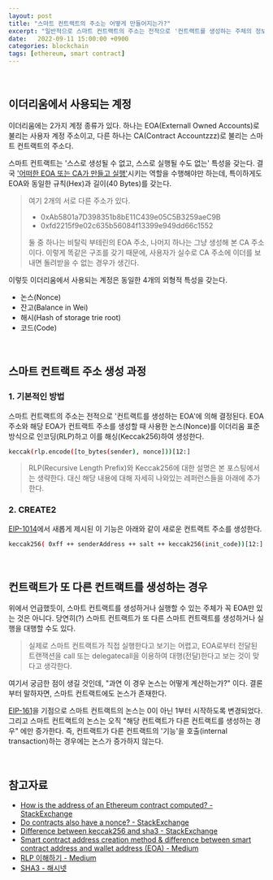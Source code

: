 ```yaml
---
layout: post
title: "스마트 컨트랙트의 주소는 어떻게 만들어지는가?" 
excerpt: "일반적으로 스마트 컨트랙트의 주소는 전적으로 '컨트랙트를 생성하는 주체의 정보' 의해 결정된다."
date:   2022-09-11 15:00:00 +0900
categories: blockchain
tags: [ethereum, smart contract]
---
```


<br>

## 이더리움에서 사용되는 계정

이더리움에는 2가지 계정 종류가 있다. 하나는 EOA(Externall Owned Accounts)로 불리는 사용자 계정 주소이고, 다른 하나는 CA(Contract Accountzzz)로 불리는 스마트 컨트랙트의 주소다.

스마트 컨트랙트는 '스스로 생성될 수 없고, 스스로 실행될 수도 없는' 특성을 갖는다. 결국 <u>'어떠한 EOA 또는 CA가 만들고 실행'</u>시키는 역할을 수행해야만 하는데, 특이하게도 EOA와 동일한 규칙(Hex)과 길이(40 Bytes)를 갖는다.

> 여기 2개의 서로 다른 주소가 있다.  
> - 0xAb5801a7D398351b8bE11C439e05C5B3259aeC9B
> - 0xfd2215f9e02c635b56084f13399e949dd66c1552  
>
> 둘 중 하나는 비탈릭 부테린의 EOA 주소, 나머지 하나는 그냥 생성해 본 CA 주소이다. 이렇게 똑같은 구조를 갖기 때문에, 사용자가 실수로 CA 주소에 이더를 보내면 돌려받을 수 없는 경우가 생긴다.

이렇듯 이더리움에서 사용되는 계정은 동일한 4개의 외형적 특성을 갖는다.

- 논스(Nonce)
- 잔고(Balance in Wei)
- 해시(Hash of storage trie root)
- 코드(Code)

<br>

## 스마트 컨트랙트 주소 생성 과정

### 1. 기본적인 방법

스마트 컨트랙트의 주소는 전적으로 '컨트랙트를 생성하는 EOA'에 의해 결정된다. EOA 주소와 해당 EOA가 컨트랙트 주소를 생성할 때 사용한 논스(Nonce)를 이더리움 표준 방식으로 인코딩(RLP)하고 이를 해싱(Keccak256)하여 생성한다. 

```sh
keccak(rlp.encode([to_bytes(sender), nonce]))[12:]
```

> RLP(Recursive Length Prefix)와 Keccak256에 대한 설명은 본 포스팅에서는 생략한다. 대신 해당 내용에 대해 자세히 나와있는 레퍼런스들을 아래에 추가한다.

### 2. CREATE2

[EIP-1014](https://github.com/ethereum/EIPs/blob/master/EIPS/eip-1014.md)에서 새롭게 제시된 이 기능은 아래와 같이 새로운 컨트랙트 주소를 생성한다.

```sh
keccak256( 0xff ++ senderAddress ++ salt ++ keccak256(init_code))[12:]
```

<br>

## 컨트랙트가 또 다른 컨트랙트를 생성하는 경우

위에서 언급했듯이, 스마트 컨트랙트를 생성하거나 실행할 수 있는 주체가 꼭 EOA만 있는 것은 아니다. 당연히(?) 스마트 컨트랙트가 또 다른 스마트 컨트랙트를 생성하거나 실행을 대행할 수도 있다.  

> 실제로 스마트 컨트랙트가 직접 실행한다고 보기는 어렵고, EOA로부터 전달된 트랜잭션을 call 또는 delegatecall을 이용하여 대행(전달)한다고 보는 것이 맞다고 생각한다.

여기서 궁금한 점이 생길 것인데, "과연 이 경우 논스는 어떻게 계산하는가?" 이다. 결론부터 말하자면, 스마트 컨트랙트에도 논스가 존재한다.  

[EIP-161](https://github.com/ethereum/EIPs/blob/master/EIPS/eip-161.md#specification)을 기점으로 스마트 컨트랙트의 논스는 0이 아닌 1부터 시작하도록 변경되었다. 그리고 스마트 컨트랙트의 논스는 오직 "해당 컨트랙트가 다른 컨트랙트를 생성하는 경우" 에만 증가한다. 즉, 컨트랙트가 다른 컨트랙트의 '기능'을 호출(internal transaction)하는 경우에는 논스가 증가하지 않는다.

<br>

## 참고자료
- [How is the address of an Ethereum contract computed? - StackExchange](https://ethereum.stackexchange.com/questions/760/how-is-the-address-of-an-ethereum-contract-computed)
- [Do contracts also have a nonce? - StackExchange](https://ethereum.stackexchange.com/questions/764/do-contracts-also-have-a-nonce)
- [Difference between keccak256 and sha3 - StackExchange](https://ethereum.stackexchange.com/questions/30369/difference-between-keccak256-and-sha3)
- [Smart contract address creation method & difference between smart contract address and wallet address (EOA) - Medium](https://medium.com/coinmonks/smart-contract-address-creation-method-difference-between-smart-contract-address-and-wallet-97b421506455)
- [RLP 이해하기 - Medium](https://medium.com/ethereum-core-research/rlp-%EC%9D%B4%ED%95%B4%ED%95%98%EA%B8%B0-1c05a8150a04)
- [SHA3 - 해시넷](http://wiki.hash.kr/index.php/SHA3)